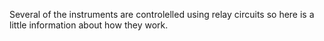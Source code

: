 Several of the instruments are controlelled using relay circuits so here is a little information about how they work.
